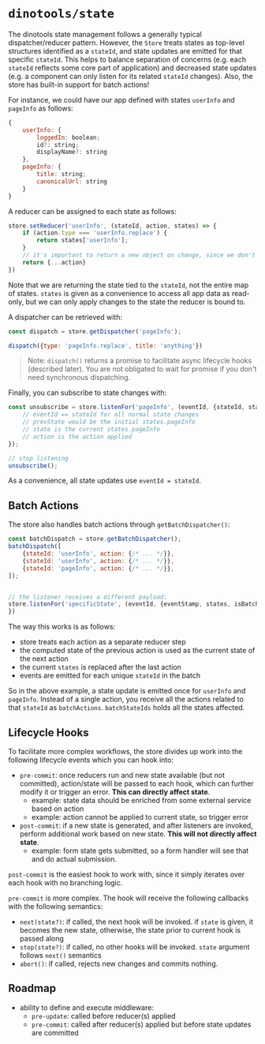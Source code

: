 # `dinotools/state`

The dinotools state management follows a generally typical dispatcher/reducer pattern.  However, the `Store` treats states as top-level structures identified as a `stateId`, and state updates are emitted for that specific `stateId`. This helps to balance separation of concerns (e.g. each `stateId` reflects some core part of application) and decreased state updates (e.g. a component can only listen for its related `stateId` changes). Also, the store has built-in support for batch actions!

For instance, we could have our app defined with states `userInfo` and `pageInfo` as follows:

```javascript
{
    userInfo: {
        loggedIn: boolean;
        id?: string;
        displayName?: string
    },
    pageInfo: {
        title: string;
        canonicalUrl: string
    }
}
```

A reducer can be assigned to each state as follows:

```javascript
store.setReducer('userInfo', (stateId, action, states) => {
    if (action.type === 'userInfo.replace') {
        return states['userInfo'];
    }
    // it's important to return a new object on change, since we don't do a deep diff of objects
    return {...action}
})
```

Note that we are returning the state tied to the `stateId`, not the entire map of states. `states` is given as a convenience to access all app data as read-only, but we can only apply changes to the state the reducer is bound to.

A dispatcher can be retrieved with:

```javascript
const dispatch = store.getDispatcher('pageInfo');

dispatch({type: 'pageInfo.replace', title: 'anything'})
```

> Note: `dispatch()` returns a promise to facilitate async lifecycle hooks (described later). You are not obligated to wait for promise if you don't need synchronous dispatching.

Finally, you can subscribe to state changes with:

```javascript
const unsubscribe = store.listenFor('pageInfo', (eventId, {stateId, state, prevState, states, action }) => {
    // eventId == stateId for all normal state changes
    // prevState would be the initial states.pageInfo
    // state is the current states.pageInfo
    // action is the action applied
});

// stop listening
unsubscribe();
```

As a convenience, all state updates use `eventId = stateId`.

## Batch Actions

The store also handles batch actions through `getBatchDispatcher()`:

```javascript
const batchDispatch = store.getBatchDispatcher();
batchDispatch([
    {stateId: 'userInfo', action: {/* ... */}},
    {stateId: 'userInfo', action: {/* ... */}},
    {stateId: 'pageInfo', action: {/* ... */}},
]);


// the listener receives a different payload:
store.listenFor('specificState', (eventId, {eventStamp, states, isBatch, batchStateIds, batchActions, prevStates}) => {
})
```

The way this works is as follows:

- store treats each action as a separate reducer step
- the computed state of the previous action is used as the current state of the next action
- the current `states` is replaced after the last action
- events are emitted for each unique `stateId` in the batch

So in the above example, a state update is emitted once for `userInfo` and `pageInfo`. Instead of a single action, you receive all the actions related to that `stateId` as `batchActions`. `batchStateIds` holds all the states affected.

## Lifecycle Hooks

To facilitate more complex workflows, the store divides up work into the following lifecycle events which you can hook into:

- `pre-commit`: once reducers run and new state available (but not committed), action/state will be passed to each hook, which can further modify it or trigger an error. **This can directly affect state**.
  - example: state data should be enriched from some external service based on action
  - example: action cannot be applied to current state, so trigger error
- `post-commit`: if a new state is generated, and after listeners are invoked, perform additional work based on new state. **This will not directly affect state**.
  - example: form state gets submitted, so a form handler will see that and do actual submission.

`post-commit` is the easiest hook to work with, since it simply iterates over each hook with no branching logic.

`pre-commit` is more complex. The hook will receive the following callbacks with the following semantics:

- `next(state?)`: if called, the next hook will be invoked. if `state` is given, it becomes the new state, otherwise, the state prior to current hook is passed along
- `stop(state?)`: if called, no other hooks will be invoked. `state` argument follows `next()` semantics
- `abort()`: if called, rejects new changes and commits nothing.

## Roadmap

- ability to define and execute middleware:
  - `pre-update`: called before reducer(s) applied
  - `pre-commit`: called after reducer(s) applied but before state updates are committed
